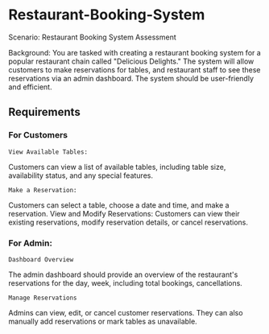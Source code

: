 # Restaurant-Booking-System

Scenario: Restaurant Booking System Assessment

Background: You are tasked with creating a restaurant booking system for a popular restaurant chain called "Delicious Delights." The system will allow customers to make reservations for tables, and restaurant staff to see these reservations via an admin dashboard. The system should be user-friendly and efficient.


## Requirements

### For Customers 

`View Available Tables:`

Customers can view a list of available tables, including table size, availability status, and any special features.

`Make a Reservation:`

Customers can select a table, choose a date and time, and make a reservation. View and Modify Reservations: Customers can view their existing reservations, modify reservation details, or cancel reservations.

### For Admin:

`Dashboard Overview`

The admin dashboard should provide an overview of the restaurant's reservations for the day, week, including total bookings, cancellations. 

`Manage Reservations`

Admins can view, edit, or cancel customer reservations. 
They can also manually add reservations or mark tables as unavailable.

